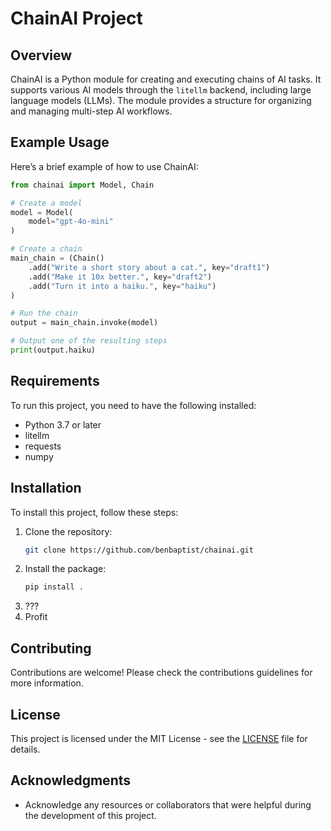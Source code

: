 # ChainAI Project

## Overview
ChainAI is a Python module for creating and executing chains of AI tasks. It supports various AI models through the `litellm` backend, including large language models (LLMs). The module provides a structure for organizing and managing multi-step AI workflows.

## Example Usage
Here’s a brief example of how to use ChainAI:

```python
from chainai import Model, Chain

# Create a model
model = Model(
    model="gpt-4o-mini"
)

# Create a chain
main_chain = (Chain()
    .add("Write a short story about a cat.", key="draft1")
    .add("Make it 10x better.", key="draft2")
    .add("Turn it into a haiku.", key="haiku")
)

# Run the chain
output = main_chain.invoke(model)

# Output one of the resulting steps
print(output.haiku)
``` 

## Requirements
To run this project, you need to have the following installed:
- Python 3.7 or later
- litellm
- requests
- numpy

## Installation
To install this project, follow these steps:
1. Clone the repository:
   ```bash
   git clone https://github.com/benbaptist/chainai.git
   ```
2. Install the package:
    ```bash
    pip install .
    ```
3. ???
4. Profit

## Contributing
Contributions are welcome! Please check the contributions guidelines for more information.

## License
This project is licensed under the MIT License - see the [LICENSE](LICENSE) file for details.

## Acknowledgments
- Acknowledge any resources or collaborators that were helpful during the development of this project.